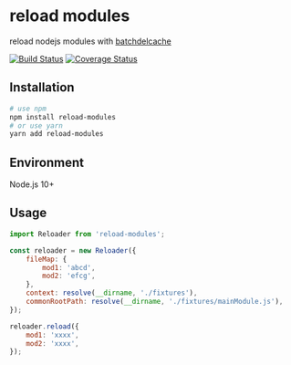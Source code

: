 # reload modules

reload nodejs modules with [batchdelcache](https://github.com/NoCoreNode/batchdelcache)


[![Build Status](https://travis-ci.org/NoCoreNode/reload-modules.svg?branch=master)](https://travis-ci.org/NoCoreNode/reload-modules)
[![Coverage Status](https://coveralls.io/repos/github/NoCoreNode/reload-modules/badge.svg?branch=master)](https://coveralls.io/github/NoCoreNode/reload-modules?branch=master)

## Installation

```bash
# use npm
npm install reload-modules
# or use yarn
yarn add reload-modules
```

## Environment

Node.js 10+

## Usage

```js
import Reloader from 'reload-modules';

const reloader = new Reloader({
    fileMap: {
        mod1: 'abcd',
        mod2: 'efcg',
    },
    context: resolve(__dirname, './fixtures'),
    commonRootPath: resolve(__dirname, './fixtures/mainModule.js'),
});

reloader.reload({
    mod1: 'xxxx',
    mod2: 'xxxx',
});
```